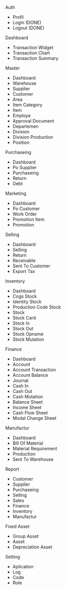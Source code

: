 Auth 
 - Profil
 - Login (DONE)
 - Logout (DONE)

Dashboard
 - Transaction Widget
 - Transaction Chart
 - Transaction Summary

Master 
 - Dashboard
 - Warehouse
 - Supplier
 - Customer
 - Area
 - Item Category
 - Item
 - Employe
 - Approval Document
 - Departemen
 - Division
 - Division Production
 - Position
 
Purchaseing
 - Dashboard
 - Po Supplier
 - Purchaseing
 - Return 
 - Debt 

Marketing
 - Dashboard
 - Po Customer
 - Work Order
 - Promotion Item
 - Promotion 

Selling
 - Dashboard
 - Selling
 - Return
 - Receivable
 - Sent To Customer
 - Export Tax

Inventory 
 - Dashboard
 - Cogs Stock
 - Identity Stock
 - Production Code Stock
 - Stock
 - Stock Card
 - Stock In 
 - Stock Out
 - Stock Opname
 - Stock Mutation

Finance
 - Dashboard
 - Account
 - Account Transaction
 - Account Balance
 - Journal
 - Cash In 
 - Cash Out
 - Cash Mutation
 - Balance Sheet
 - Income Sheet
 - Cash Flow Sheet
 - Modal Change Sheet 

Manufactur
 - Dashboard
 - Bill Of Material
 - Material Requirement
 - Production
 - Sent To Warehouse
  
Report
 - Customer
 - Supplier
 - Purchaseing
 - Selling
 - Sales
 - Finance
 - Inventory
 - Manufactur 

Fixed Asset
 - Group Asset
 - Asset
 - Depreciation Asset

Setting
 - Aplication
 - Log
 - Code 
 - Role